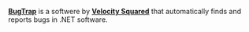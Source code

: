 [**BugTrap**](https://bugtrap.net/) is a softwere by [**Velocity Squared**](http://www.velocitysquared.com/) that automatically finds and reports bugs in .NET software.
